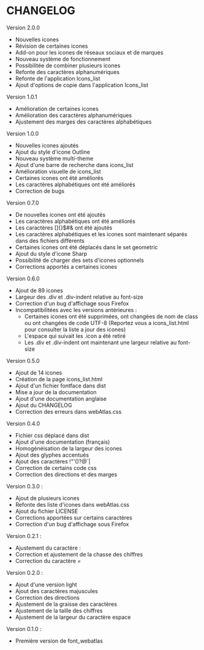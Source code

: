 # CHANGELOG #

Version 2.0.0

* Nouvelles icones
* Révision de certaines icones
* Add-on pour les icones de réseaux sociaux et de marques
* Nouveau système de fonctionnement
* Possibilitée de combiner plusieurs icones
* Refonte des caractères alphanumériques
* Refonte de l'application Icons_list
* Ajout d'options de copie dans l'application Icons_list

Version 1.0.1

* Amélioration de certaines icones
* Amélioration des caractères alphanumériques
* Ajustement des marges des caractères alphabétiques

Version 1.0.0

* Nouvelles icones ajoutés
* Ajout du style d'icone Outline
* Nouveau système multi-theme
* Ajout d'une barre de recherche dans icons_list
* Amélioration visuelle de icons_list
* Certaines icones ont été améliorés
* Les caractères alphabétiques ont été améliorés
* Correction de bugs

Version 0.7.0

* De nouvelles icones ont été ajoutés
* Les caractères alphabétiques ont été améliorés
* Les caractères []{}$#& ont été ajoutés
* Les caractères alphabétiques et les icones sont maintenant séparés dans des fichiers différents
* Certaines icones ont été déplacés dans le set geometric
* Ajout du style d'icone Sharp
* Possibilité de charger des sets d'icones optionnels
* Corrections apportés a certaines icones

Version 0.6.0

* Ajout de 89 icones
* Largeur des .div et .div-indent relative au font-size
* Correction d'un bug d'affichage sous Firefox
* Incompatibilitées avec les versions antérieures :
    - Certaines icones ont été supprimées, ont changées de nom de class ou ont changées de code UTF-8 (Reportez vous a icons_list.html pour consulter la liste a jour des icones)
    - L'espace qui suivait les .icon a été retiré
    - Les .div et .div-indent ont maintenant une largeur relative au font-size

Version 0.5.0

* Ajout de 14 icones
* Création de la page icons_list.html
* Ajout d'un fichier fontface dans dist
* Mise a jour de la documentation
* Ajout d'une documentation anglaise
* Ajout du CHANGELOG
* Correction des erreurs dans webAtlas.css

Version 0.4.0

* Fichier css déplacé dans dist
* Ajout d'une documentation (français)
* Homogénéisation de la largeur des icones
* Ajout des glyphes accentués
* Ajout des caractères !"'()?@`|
* Correction de certains code css
* Correction des directions et des marges

Version 0.3.0 :

* Ajout de plusieurs icones
* Refonte des liste d'icones dans webAtlas.css
* Ajout du fichier LICENSE
* Corrections apportées sur certains caractères
* Correction d'un bug d'affichage sous Firefox

Version 0.2.1 :

* Ajustement du caractère :
* Correction et ajustement de la chasse des chiffres
* Correction du caractère =

Version 0.2.0 :

* Ajout d'une version light
* Ajout des caractères majuscules
* Correction des directions
* Ajustement de la graisse des caractères
* Ajustement de la taille des chiffres
* Ajustement de la largeur du caractère espace

Version 0.1.0 :

* Première version de font_webatlas